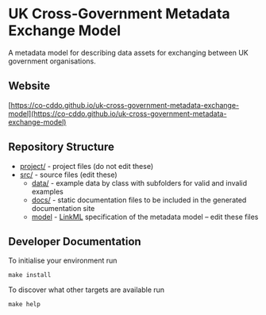 # UK Cross-Government Metadata Exchange Model

A metadata model for describing data assets for exchanging between UK government organisations.

## Website

[https://co-cddo.github.io/uk-cross-government-metadata-exchange-model](https://co-cddo.github.io/uk-cross-government-metadata-exchange-model)

## Repository Structure

* [project/](project/) - project files (do not edit these)
* [src/](src/) - source files (edit these)
  * [data/](src/data/) - example data by class with subfolders for valid and invalid examples
  * [docs/](src/docs/) - static documentation files to be included in the generated documentation site
  * [model](src/model/) - [LinkML](https://linkml.io) specification of the metadata model – edit these files

## Developer Documentation

To initialise your environment run

```shell
make install
```

To discover what other targets are available run
```shell
make help
```